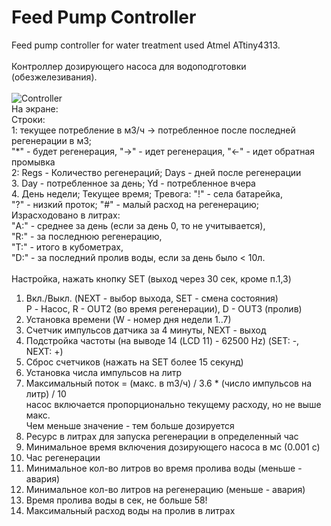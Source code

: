 # Feed Pump Controller
Feed pump controller for water treatment used Atmel ATtiny4313.
<br><br>
Контроллер дозирующего насоса для водоподготовки (обезжелезивания).<br><br>
![Controller](https://user-images.githubusercontent.com/6220128/65607139-b4af3780-dfb4-11e9-8c67-2f28ee1d1146.jpg)
<br>
На экране:<br>
Строки:<br>
1: текущее потребление в м3/ч -> потребленное после последней регенерации в м3;<br>
   "*" - будет регенерация, "->" - идет регенерация, "<-" - идет обратная промывка<br>
2: Regs - Количество регенераций; Days - дней после регенерации<br>
3. Day - потребленное за день; Yd - потребленное вчера<br>
4. День недели; Текущее время; Тревога: "!" - села батарейка, <br>
     "?" - низкий проток; "#" - малый расход на регенерацию;<br>
   Израсходовано в литрах:<br>
   "A:" - среднее за день (если за день 0, то не учитывается), <br>
   "R:" - за последнюю регенерацию,<br>
   "T:" - итого в кубометрах, <br>
   "D:" - за последний пролив воды, если за день было < 10л.<br>
<br>
Настройка, нажать кнопку SET (выход через 30 сек, кроме п.1,3)<br>
1. Вкл./Выкл. (NEXT - выбор выхода, SET - смена состояния)<br>
   P - Насос, R - OUT2 (во время регенерации), D - OUT3 (пролив)
2. Установка времени (W - номер дня недели 1..7)
3. Счетчик импульсов датчика за 4 минуты, NEXT - выход
4. Подстройка частоты (на выводе 14 (LCD 11) - 62500 Hz) (SET: -, NEXT: +)
5. Сброс счетчиков (нажать на SET более 15 секунд)
6. Установка числа импульсов на литр
7. Максимальный поток = (макс. в m3/ч) / 3.6 * (число импульсов на литр) / 10<br>
   насос включается пропорционально текущему расходу, но не выше макс.<br>
   Чем меньше значение - тем больше дозируется
8. Ресурс в литрах для запуска регенерации в определенный час
9. Минимальное время включения дозирующего насоса в мс (0.001 с)
10. Час регенерации
11. Минимальное кол-во литров во время пролива воды (меньше - авария)
12. Минимальное кол-во литров на регенерацию (меньше - авария)
13. Время пролива воды в сек, не больше 58!
14. Максимальный расход воды на пролив в литрах
